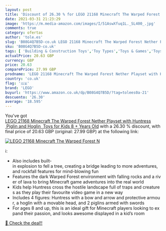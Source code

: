```yaml
---
layout: post
title: 'Discount of 26.30 % for LEGO 21168 Minecraft The Warped Forest N'
date: 2021-03-31 21:23:29
image: 'https://m.media-amazon.com/images/I/51AswXfuq1L._SL400_.jpg'
comments: true
category: ofertas
author: 'tole.es'
slug: 'B08G4Q7B5D-co.uk LEGO 21168 Minecraft The Warped Forest Nether Playset...'
sku: 'B08G4Q7B5D-co.uk'
tags: [ 'Building & Construction Toys','Toy Types','Toys & Games','Toys Store','lego', ]
actualPrice: 20.63 GBP
currency: GBP
price: 20.63
comparePrice: 27.99 GBP
prodname: 'LEGO 21168 Minecraft The Warped Forest Nether Playset with Huntress  Piglin and Hoglin  Toys for Kids 8 + Years Old'
country: 'co.uk'
flag: '🇬🇧'
brand: 'LEGO'
buyurl: 'https://www.amazon.co.uk/dp/B08G4Q7B5D/?tag=tolees0a-21'
descuento: '26.30'
average: '18.595'
---
```


You've got [LEGO 21168 Minecraft The Warped Forest Nether Playset with Huntress  Piglin and Hoglin  Toys for Kids 8 + Years Old](https://www.amazon.co.uk/dp/B08G4Q7B5D/?tag=tolees0a-21) with a  26.30 % discount, with final price of 20.63 GBP (original: 27.99 GBP) at the following link:

[![LEGO 21168 Minecraft The Warped Forest N](https://m.media-amazon.com/images/I/51AswXfuq1L._SL400_.jpg)](https://www.amazon.co.uk/dp/B08G4Q7B5D/?tag=tolees0a-21)

ℹ️:

- Also includes built-in explosion to fell a tree, creating a bridge leading to more adventures, and rockfall features for mind-blowing fun
- Features the dark Warped Forest environment with falling rocks and a river of lava to bring Minecraft game adventures into the real world
- Kids help Huntress cross the hostile landscape full of traps and creatures as they play their favourite video game in a new way
- Includes 4 figures: Huntress with a bow and arrow and protective armour, a hoglin with a movable head, and 2 piglins armed with swords
- For ages 8 and up, this is an ideal gift for Minecraft players looking to expand their passion, and looks awesome displayed in a kid’s room

[🛒 Check the deal!!](https://www.amazon.co.uk/dp/B08G4Q7B5D/?tag=tolees0a-21)
